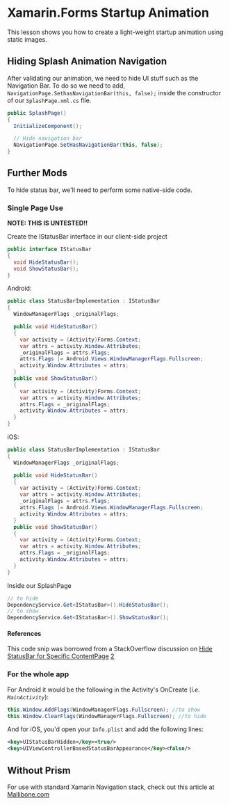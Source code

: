 # Xamarin.Forms Startup Animation
This lesson shows you how to create a light-weight startup animation using static images.

## Hiding Splash Animation Navigation
After validating our animation, we need to hide UI stuff such as the Navigation Bar. To do so we need to add, ``NavigationPage.SethasNavigationBar(this, false);`` inside the constructor of our ``SplashPage.xml.cs`` file.

```cs
public SplashPage()
{
  InitializeComponent();

  // Hide navigation bar
  NavigationPage.SetHasNavigationBar(this, false);
}
```

## Further Mods
To hide status bar, we'll need to perform some native-side code.

### Single Page Use
**NOTE: THIS IS UNTESTED!!**

Create the IStatusBar interface in our client-side project
```cs
public interface IStatusBar
{
  void HideStatusBar();
  void ShowStatusBar();
}
```

Android:
```cs
public class StatusBarImplementation : IStatusBar
{
  WindowManagerFlags _originalFlags;

  public void HideStatusBar()
  {
    var activity = (Activity)Forms.Context;
    var attrs = activity.Window.Attributes;
    _originalFlags = attrs.Flags;
    attrs.Flags |= Android.Views.WindowManagerFlags.Fullscreen;
    activity.Window.Attributes = attrs;
  }
  public void ShowStatusBar()
  {
    var activity = (Activity)Forms.Context;
    var attrs = activity.Window.Attributes;
    attrs.Flags = _originalFlags;
    activity.Window.Attributes = attrs;
  }
}
```

iOS:
```cs
public class StatusBarImplementation : IStatusBar
{
  WindowManagerFlags _originalFlags;

  public void HideStatusBar()
  {
    var activity = (Activity)Forms.Context;
    var attrs = activity.Window.Attributes;
    _originalFlags = attrs.Flags;
    attrs.Flags |= Android.Views.WindowManagerFlags.Fullscreen;
    activity.Window.Attributes = attrs;
  }
  public void ShowStatusBar()
  {
    var activity = (Activity)Forms.Context;
    var attrs = activity.Window.Attributes;
    attrs.Flags = _originalFlags;
    activity.Window.Attributes = attrs;
  }
}
```

Inside our SplashPage
```cs
// to hide
DependencyService.Get<IStatusBar>().HideStatusBar();
// to show
DependencyService.Get<IStatusBar>().ShowStatusBar();
```

#### References
This code snip was borrowed from a StackOverflow discussion on [Hide StatusBar for Specific ContentPage](https://stackoverflow.com/questions/36449480/hide-statusbar-for-specific-contentpage) [2](https://medium.com/@fairushyn/how-to-hide-status-bar-for-specific-content-page-in-xamarin-d8d02a00f18c)

### For the whole app

For Android it would be the following in the Activity's OnCreate (_i.e. ``MainActivity``_):
```cs
this.Window.AddFlags(WindowManagerFlags.Fullscreen); //to show
this.Window.ClearFlags(WindowManagerFlags.Fullscreen); //to hide
```

And for iOS, you'd open your ``Info.plist`` and add the following lines:
```xml
<key>UIStatusBarHidden</key><true/>
<key>UIViewControllerBasedStatusBarAppearance</key><false/>
```


## Without Prism

For use with standard Xamarin Navigation stack, check out this article at [Mallibone.com](https://mallibone.com/post/lets-improve-that-xamarin-forms-startup-experience)
